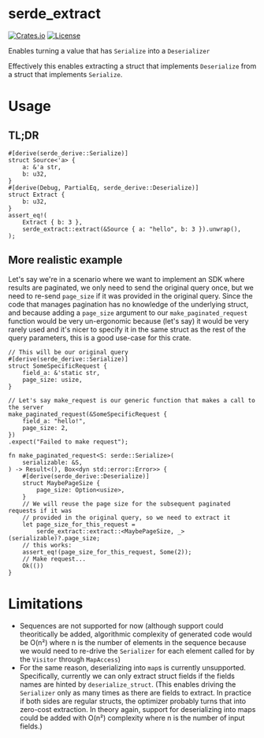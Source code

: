 # serde_extract

[![Crates.io](https://img.shields.io/crates/v/serde_extract.svg)](https://crates.io/crates/serde_extract)
[![License](https://img.shields.io/github/license/Ten0/serde_extract)](LICENSE)

Enables turning a value that has `Serialize` into a `Deserializer`

Effectively this enables extracting a struct that implements `Deserialize` from a struct that
implements `Serialize`.

# Usage
## TL;DR
```
#[derive(serde_derive::Serialize)]
struct Source<'a> {
	a: &'a str,
	b: u32,
}
#[derive(Debug, PartialEq, serde_derive::Deserialize)]
struct Extract {
	b: u32,
}
assert_eq!(
	Extract { b: 3 },
	serde_extract::extract(&Source { a: "hello", b: 3 }).unwrap(),
);
```

## More realistic example

Let's say we're in a scenario where we want to implement an SDK where results are paginated, we only need to send
the original query once, but we need to re-send `page_size` if it was provided in the original query.
Since the code that manages pagination has no knowledge of the underlying struct, and because adding a `page_size`
argument to our `make_paginated_request` function would be very un-ergonomic because (let's say) it would be very
rarely used and it's nicer to specify it in the same struct as the rest of the query parameters, this is a good
use-case for this crate.

```
// This will be our original query
#[derive(serde_derive::Serialize)]
struct SomeSpecificRequest {
	field_a: &'static str,
	page_size: usize,
}

// Let's say make_request is our generic function that makes a call to the server
make_paginated_request(&SomeSpecificRequest {
	field_a: "hello!",
	page_size: 2,
})
.expect("Failed to make request");

fn make_paginated_request<S: serde::Serialize>(
	serializable: &S,
) -> Result<(), Box<dyn std::error::Error>> {
	#[derive(serde_derive::Deserialize)]
	struct MaybePageSize {
		page_size: Option<usize>,
	}
	// We will reuse the page size for the subsequent paginated requests if it was
	// provided in the original query, so we need to extract it
	let page_size_for_this_request =
		serde_extract::extract::<MaybePageSize, _>(serializable)?.page_size;
	// this works:
	assert_eq!(page_size_for_this_request, Some(2));
	// Make request...
	Ok(())
}
```

# Limitations

- Sequences are not supported for now (although support could theoritically be added, algorithmic complexity of
  generated code would be O(n²) where n is the number of elements in the sequence because we would need to re-drive
  the `Serializer` for each element called for by the `Visitor` through `MapAccess`)
- For the same reason, deserializing into `map`s is currently unsupported. Specifically, currently we can only
  extract struct fields if the fields names are hinted by `deserialize_struct`.
  (This enables driving the `Serializer` only as many times as there are fields to extract. In practice if both
  sides are regular structs, the optimizer probably turns that into zero-cost extraction. In theory again, support
  for deserializing into maps could be added with O(n²) complexity where n is the number of input fields.)
